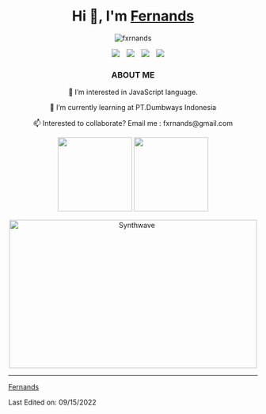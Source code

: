 <h1 align="center">Hi 👋, I'm <a href="https://instagram.com/fxrnxnds/" target="blank">
Fernands</a></h1>
<p margin-top:"40px" align="center"> <img src="https://komarev.com/ghpvc/?username=fxrnands" alt="fxrnands" /> </p>
<div align="center"  class="icons-social" style="margin-left: 10px;">
        <a style="margin-left: 10px;"  target="_blank" href="https://www.linkedin.com/in/fxrnands/">
			<img src="https://img.icons8.com/doodle/40/000000/linkedin--v2.png"></a>
        <a style="margin-left: 10px;" target="_blank" href="https://github.com/fxrnands">
		<img src="https://img.icons8.com/doodle/40/000000/github--v1.png"></a>
        <a style="margin-left: 10px;" target="_blank" href="https://instagram.com/fxrnxnds">
			<img src="https://img.icons8.com/doodle/40/000000/instagram-new--v2.png"></a>
		<a style="margin-left: 10px;" target="_blank" href="https://twitter.com/fxrnands">
			<img src="https://img.icons8.com/doodle/1x/twitter-squared--v2.png" ></a>
      </div>

<h3 align="center"> ABOUT ME </h3>
<p align="center">👀 I’m interested in JavaScript language.</p>
<p align="center">🌱 I’m currently learning at PT.Dumbways Indonesia</p>
<p align="center">📫 Interested to collaborate? Email me : fxrnands@gmail.com</p>

  
<p align= "center">
  <img height= "150" src="https://github-readme-stats.vercel.app/api?username=fxrnands&theme=react&show_icons=true&include_all_commits=true" />
  <img height= "150" src="https://github-readme-stats.vercel.app/api/top-langs/?username=fxrnands&theme=react&layout=compact" />
</p>

<p align="center"><img src="https://thumbs.gfycat.com/GoodnaturedFondGaur-size_restricted.gif" alt="Synthwave" height="300" width="500"></p>

------

[Fernands](https://github.com/fxrnands)

Last Edited on: 09/15/2022








